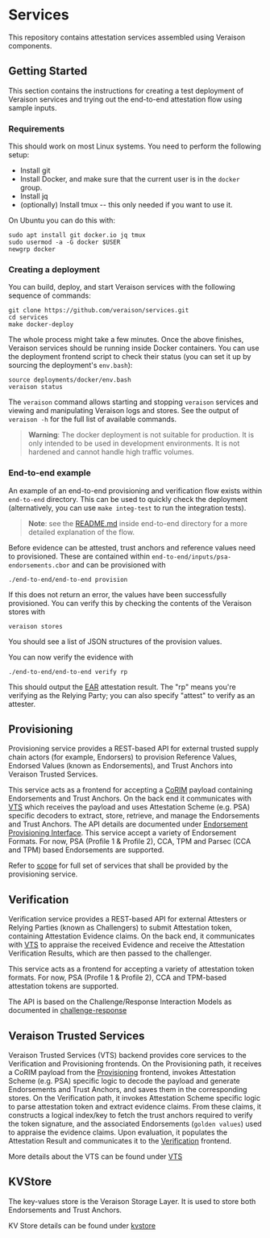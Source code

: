 # Services

This repository contains attestation services assembled using Veraison components.

## Getting Started

This section contains the instructions for creating a test deployment of
Veraison services and trying out the end-to-end attestation flow using sample
inputs.

### Requirements

This should work on most Linux systems. You need to perform the following
setup:

- Install git
- Install Docker, and make sure that the current user is in the `docker` group.
- Install jq
- (optionally) Install tmux -- this only needed if you want to use it.

On Ubuntu you can do this with:

    sudo apt install git docker.io jq tmux
    sudo usermod -a -G docker $USER
    newgrp docker

### Creating a deployment

You can build, deploy, and start Veraison services with the following sequence
of commands:

    git clone https://github.com/veraison/services.git
    cd services
    make docker-deploy

The whole process might take a few minutes. Once the above finishes, Veraison
services should be running inside Docker containers. You can use the deployment
frontend script to check their status (you can set it up by sourcing the
deployment's `env.bash`):

    source deployments/docker/env.bash
    veraison status


The `veraison` command allows starting and stopping `veraison` services and
viewing and manipulating Veraison logs and stores. See the output of `veraison
-h` for the full list of available commands.

> **Warning**: The docker deployment is not suitable for production. It is only
> intended to be used in development environments. It is not hardened and
> cannot handle high traffic volumes.


### End-to-end example

An example of an end-to-end provisioning and verification flow exists
within `end-to-end` directory. This can be used to quickly check the
deployment (alternatively, you can use `make integ-test` to run the integration
tests).

> **Note**: see the [README.md](end-to-end/README.md) inside end-to-end
> directory for a more detailed explanation of the flow.

Before evidence can be attested, trust anchors and reference values need to
provisioned. These are contained within
`end-to-end/inputs/psa-endorsements.cbor` and can be provisioned with

    ./end-to-end/end-to-end provision

If this does not return an error, the values have been successfully
provisioned. You can verify this by checking the contents of the Veraison
stores with

    veraison stores

You should see a list of JSON structures of the provision values.

You can now verify the evidence with

    ./end-to-end/end-to-end verify rp

This should output the [EAR](https://github.com/thomas-fossati/draft-ear)
attestation result. The "rp" means you're verifying as the Relying Party; you
can also specify "attest" to verify as an attester.

## Provisioning

Provisioning service provides a REST-based API for external trusted supply chain actors (for example, Endorsers) to provision Reference Values, Endorsed Values (known as Endorsements), and Trust Anchors into Veraison Trusted Services.

This service acts as a frontend for accepting a [CoRIM](https://github.com/veraison/corim) payload containing Endorsements and Trust Anchors.
On the back end it communicates with [VTS](#Veraison-Trusted-Services) which receives the payload and uses Attestation Scheme (e.g. PSA) specific decoders
to extract, store, retrieve, and manage the Endorsements and Trust Anchors. The API details are documented under [Endorsement Provisioning Interface](https://github.com/veraison/docs/tree/main/api/endorsement-provisioning). This service accept a variety of Endorsement Formats. For now, PSA (Profile 1 & Profile 2), CCA, TPM and 
Parsec (CCA and TPM) based Endorsements are supported.

Refer to [scope](https://github.com/veraison/docs/blob/main/project-overview.md#scope---provisioning) for full set of services that shall be provided by the provisioning service.

## Verification

Verification service provides a REST-based API for external Attesters or Relying Parties (known as Challengers) to submit Attestation token, containing Attestation Evidence claims. On the back end, it communicates with [VTS](#Veraison-Trusted-Services) to appraise the received Evidence and receive the Attestation Verification Results, which are then passed to the challenger.

This service acts as a frontend for accepting a variety of attestation token formats. For now, PSA (Profile 1 & Profile 2), CCA and TPM-based attestation tokens are supported.

The API is based on the Challenge/Response Interaction Models as documented in [challenge-response](https://github.com/veraison/docs/tree/main/api/challenge-response)


## Veraison Trusted Services

Veraison Trusted Services (VTS) backend provides core services to the Verification and Provisioning frontends. On the Provisioning path, it receives a CoRIM payload from the [Provisioning](#Provisioning) frontend, invokes Attestation Scheme (e.g. PSA) specific logic to decode the payload and generate Endorsements and Trust Anchors, and saves them in the corresponding stores. On the Verification path, it invokes Attestation Scheme specific logic to parse attestation token and extract evidence claims. From these claims, it constructs a logical index/key to fetch the trust anchors required to verify the token signature, and the associated Endorsements (`golden values`) used to appraise the evidence claims. Upon evaluation, it populates the Attestation Result and communicates it to the [Verification](#Verification) frontend.


More details about the VTS can be found under [VTS](https://github.com/veraison/docs/tree/main/architecture/verifier#vts)

## KVStore

The key-values store is the Veraison Storage Layer. It is used to store both Endorsements and Trust Anchors.

KV Store details can be found under [kvstore](https://github.com/veraison/services/tree/main/kvstore/README.md#kv-store)

